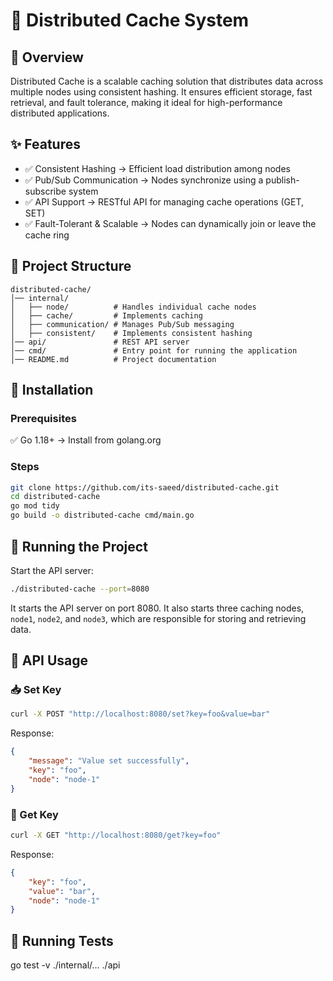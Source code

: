 # 🚀 Distributed Cache System

## 📖 Overview

Distributed Cache is a scalable caching solution that distributes data across multiple nodes using consistent hashing. It ensures efficient storage, fast retrieval, and fault tolerance, making it ideal for high-performance distributed applications.

## ✨ Features

- ✅ Consistent Hashing → Efficient load distribution among nodes
- ✅ Pub/Sub Communication → Nodes synchronize using a publish-subscribe system
- ✅ API Support → RESTful API for managing cache operations (GET, SET)
- ✅ Fault-Tolerant & Scalable → Nodes can dynamically join or leave the cache ring

## 📌 Project Structure

```plain
distributed-cache/
│── internal/
│   ├── node/          # Handles individual cache nodes
│   ├── cache/         # Implements caching 
│   ├── communication/ # Manages Pub/Sub messaging
│   ├── consistent/    # Implements consistent hashing
│── api/               # REST API server
│── cmd/               # Entry point for running the application
│── README.md          # Project documentation
```

## 🔧 Installation

### Prerequisites

✅ Go 1.18+ → Install from golang.org

### Steps
```bash
git clone https://github.com/its-saeed/distributed-cache.git
cd distributed-cache
go mod tidy
go build -o distributed-cache cmd/main.go
```


## 🚀 Running the Project
Start the API server:

```bash
./distributed-cache --port=8080
```
It starts the API server on port 8080. It also starts three caching nodes, `node1`, `node2`, and `node3`, which are responsible for storing and retrieving data.

## 🔗 API Usage
### 📥 Set Key

```bash
curl -X POST "http://localhost:8080/set?key=foo&value=bar"
```

Response:
```json
{
    "message": "Value set successfully",
    "key": "foo",
    "node": "node-1"
}
```


### 🔎 Get Key

```bash
curl -X GET "http://localhost:8080/get?key=foo"
```


Response:
```json
{
    "key": "foo",
    "value": "bar",
    "node": "node-1"
}
```


## 🧪 Running Tests
go test -v ./internal/... ./api

